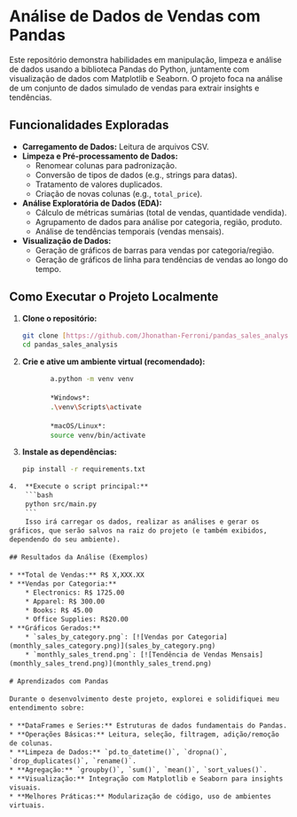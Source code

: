 # Análise de Dados de Vendas com Pandas

Este repositório demonstra habilidades em manipulação, limpeza e análise de dados usando a biblioteca Pandas do Python, juntamente com visualização de dados com Matplotlib e Seaborn. O projeto foca na análise de um conjunto de dados simulado de vendas para extrair insights e tendências.

## Funcionalidades Exploradas

* **Carregamento de Dados:** Leitura de arquivos CSV.
* **Limpeza e Pré-processamento de Dados:**
    * Renomear colunas para padronização.
    * Conversão de tipos de dados (e.g., strings para datas).
    * Tratamento de valores duplicados.
    * Criação de novas colunas (e.g., `total_price`).
* **Análise Exploratória de Dados (EDA):**
    * Cálculo de métricas sumárias (total de vendas, quantidade vendida).
    * Agrupamento de dados para análise por categoria, região, produto.
    * Análise de tendências temporais (vendas mensais).
* **Visualização de Dados:**
    * Geração de gráficos de barras para vendas por categoria/região.
    * Geração de gráficos de linha para tendências de vendas ao longo do tempo.


## Como Executar o Projeto Localmente

1.  **Clone o repositório:**
    ```bash
    git clone [https://github.com/Jhonathan-Ferroni/pandas_sales_analysis.git](https://github.com/Jhonathan-Ferroni/pandas_sales_analysis.git)
    cd pandas_sales_analysis
    ```

   2.  **Crie e ative um ambiente virtual (recomendado):**
        ```bash
               a.python -m venv venv
       
               *Windows*:
               .\venv\Scripts\activate
       
               *macOS/Linux*:
               source venv/bin/activate

   3.  **Instale as dependências:**
        ```bash
        pip install -r requirements.txt
        ```

    4.  **Execute o script principal:**
        ```bash
        python src/main.py
        ```
        Isso irá carregar os dados, realizar as análises e gerar os gráficos, que serão salvos na raiz do projeto (e também exibidos, dependendo do seu ambiente).

    ## Resultados da Análise (Exemplos)

    * **Total de Vendas:** R$ X,XXX.XX
    * **Vendas por Categoria:**
        * Electronics: R$ 1725.00
        * Apparel: R$ 300.00
        * Books: R$ 45.00
        * Office Supplies: R$20.00
    * **Gráficos Gerados:**
        * `sales_by_category.png`: [![Vendas por Categoria](monthly_sales_category.png)](sales_by_category.png)
        * `monthly_sales_trend.png`: [![Tendência de Vendas Mensais](monthly_sales_trend.png)](monthly_sales_trend.png)

    # Aprendizados com Pandas

    Durante o desenvolvimento deste projeto, explorei e solidifiquei meu entendimento sobre:

    * **DataFrames e Series:** Estruturas de dados fundamentais do Pandas.
    * **Operações Básicas:** Leitura, seleção, filtragem, adição/remoção de colunas.
    * **Limpeza de Dados:** `pd.to_datetime()`, `dropna()`, `drop_duplicates()`, `rename()`.
    * **Agregação:** `groupby()`, `sum()`, `mean()`, `sort_values()`.
    * **Visualização:** Integração com Matplotlib e Seaborn para insights visuais.
    * **Melhores Práticas:** Modularização de código, uso de ambientes virtuais.


